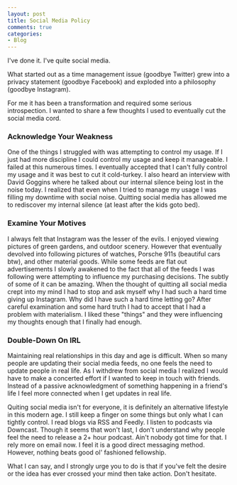 ```yaml
---
layout: post
title: Social Media Policy
comments: true
categories:
- Blog
---
```


I've done it. I've quite social media.

What started out as a time management issue (goodbye Twitter) grew into a privacy statement (goodbye Facebook) and exploded into a philosophy (goodbye Instagram).

For me it has been a transformation and required some serious introspection. I wanted to share a few thoughts I used to eventually cut the social media cord.

### Acknowledge Your Weakness
One of the things I struggled with was attempting to control my usage. If I just had more discipline I could control my usage and keep it manageable. I failed at this numerous times. I eventually accepted that I can't fully control my usage and it was best to cut it cold-turkey. I also heard an interview with David Goggins where he talked about our internal silence being lost in the noise today. I realized that even when I tried to manage my usage I was filling my downtime with social noise. Quitting social media has allowed me to rediscover my internal silence (at least after the kids goto bed). 

### Examine Your Motives
I always felt that Instagram was the lesser of the evils. I enjoyed viewing pictures of green gardens, and outdoor scenery. However that eventually devolved into following pictures of watches, Porsche 911s (beautiful cars btw), and other material goods. While some feeds are flat out advertisements I slowly awakened to the fact that all of the feeds I was following were attempting to influence my purchasing decisions. The subtly of some of it can be amazing. When the thought of quitting all social media crept into my mind I had to stop and ask myself why I had such a hard time giving up Instagram. Why did I have such a hard time letting go? After careful examination and some hard truth I had to accept that I had a problem with materialism. I liked these "things" and they were influencing my thoughts enough that I finally had enough.

### Double-Down On IRL
Maintaining real relationships in this day and age is difficult. When so many people are updating their social media feeds, no one feels the need to update people in real life. As I withdrew from social media I realized I would have to make a concerted effort if I wanted to keep in touch with friends. Instead of a passive acknowledgment of something happening in a friend's life I feel more connected when I get updates in real life.

Quiting social media isn't for everyone, it is definitely an alternative lifestyle in this modern age. I still keep a finger on some things but only what I can tightly control. I read blogs via RSS and Feedly. I listen to podcasts via Downcast. Though it seems that won't last, I don't understand why people feel the need to release a 2+ hour podcast. Ain't nobody got time for that. I rely more on email now. I feel it is a good direct messaging method. However, nothing beats good ol' fashioned fellowship.

What I can say, and I strongly urge you to do is that if you've felt the desire or the idea has ever crossed your mind then take action. Don't hesitate. 